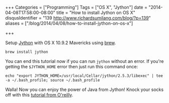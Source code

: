 +++
Categories = ["Programming"]
Tags = ["OS X", "Jython"]
date = "2014-04-08T17:58:00-08:00"
title = "How to install Jython on OS X"
disqusIdentifier = "139 http://www.richardsumilang.com/blog/?p=139"
aliases = ["/blog/2014/04/08/how-to-install-jython-on-os-x"]

+++

[1]: https://jython.org/ "Jython"
[2]: https://brew.sh/ "Homebrew"
[3]: https://oreilly.com/catalog/jythoness/chapter/ch01.html "Jython Book"

Setup [Jython][1] with OS X 10.9.2 Mavericks using [brew][2].

<pre><code class="language-bash" title="Install">brew install jython</code></pre>

<!--more-->

You can end this tutorial now if you can run `jython` without an error. If
you're getting the `$JYTHON_HOME` error then just run this command once:

<pre><code class="language-bash" title="$JYTHON_HOME">echo "export JYTHON_HOME=/usr/local/Cellar/jython/2.5.3/libexec" | tee -a ~/.bash_profile; source ~/.bash_profile</code></pre>

Walla! Now you can enjoy the power of Java from Jython! Knock your socks off
with this [tutorial from O'reilly][3].
